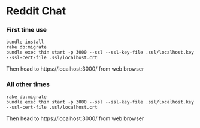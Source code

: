 # Reddit Chat
### First time use
````
bundle install
rake db:migrate
bundle exec thin start -p 3000 --ssl --ssl-key-file .ssl/localhost.key --ssl-cert-file .ssl/localhost.crt
````
Then head to https://localhost:3000/ from web browser
### All other times
````
rake db:migrate
bundle exec thin start -p 3000 --ssl --ssl-key-file .ssl/localhost.key --ssl-cert-file .ssl/localhost.crt
````
Then head to https://localhost:3000/ from web browser